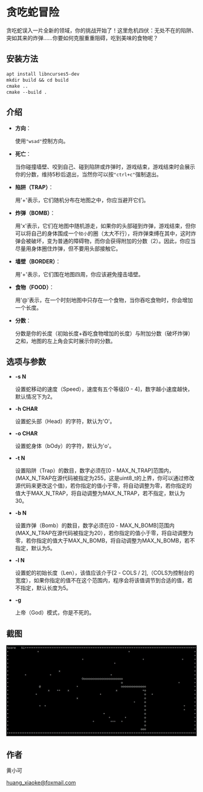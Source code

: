 # 贪吃蛇冒险

贪吃蛇误入一片全新的领域，你的挑战开始了！这里危机四伏：无处不在的陷阱、突如其来的炸弹……你要如何克服重重阻碍，吃到美味的食物呢？

## 安装方法

```shell
apt install libncurses5-dev
mkdir build && cd build
cmake ..
cmake --build .
```

## 介绍

* **方向**：
  
  使用`"wsad"`控制方向。
  
* **死亡**： 
  
  当你碰撞墙壁、咬到自己、碰到陷阱或炸弹时，游戏结束，游戏结束时会展示你的分数，维持5秒后退出，当然你可以按`"ctrl+c"`强制退出。
  
* **陷阱（TRAP）**：
  
  用'+'表示，它们随机分布在地图之中，你应当避开它们。
  
* **炸弹（BOMB）**：
  
  用'x'表示，它们在地图中随机游走，如果你的头部碰到炸弹，游戏结束，但你可以将自己的身体围成一个`较小`的圈（太大不行），将炸弹束缚在其中，这时炸弹会被破坏，变为普通的障碍物，而你会获得附加的分数（2）。因此，你应当尽量用身体圈住炸弹，但不要用头部接触它。
  
* **墙壁（BORDER）**：
  
  用'+'表示，它们围在地图四周，你应该避免撞击墙壁。
  
* **食物（FOOD）**：
  
  用'@'表示，在一个时刻地图中只存在一个食物，当你吞吃食物时，你会增加一个长度。
  
* **分数**：
  
  分数是你的长度（初始长度+吞吃食物增加的长度）与附加分数（破坏炸弹）之和，地图的左上角会实时展示你的分数。

## 选项与参数

* **-s N**

  设置蛇移动的速度（Speed），速度有五个等级[0 - 4]，数字越小速度越快，默认情况下为2。
  
* **-h CHAR**

  设置蛇头部（Head）的字符，默认为'O'。
  
* **-o CHAR**
  
  设置蛇身体（bOdy）的字符，默认为'o'。
  
* **-t N**

  设置陷阱（Trap）的数目，数字必须在[0 - MAX_N_TRAP]范围内，(MAX_N_TRAP在源代码被指定为255，这是uint8_t的上界，你可以通过修改源代码来更改这个值)，若你指定的值小于零，将自动调整为零，若你指定的值大于MAX_N_TRAP，将自动调整为MAX_N_TRAP，若不指定，默认为30。
  
* **-b N**

  设置炸弹（Bomb）的数目，数字必须在[0 - MAX_N_BOMB]范围内(MAX_N_TRAP在源代码被指定为20），若你指定的值小于零，将自动调整为零，若你指定的值大于MAX_N_BOMB，将自动调整为MAX_N_BOMB，若不指定，默认为5。

* **-l N**

  设置蛇的初始长度（Len），该值应该介于[2 - COLS / 2],（COLS为控制台的宽度），如果你指定的值不在这个范围内，程序会将该值调节到合适的值，若不指定，默认长度为5。

* **-g**

  上帝（God）模式，你是不死的。

## 截图

![image-20230813162932204](assets/image-20230813162932204.png)

## 作者

黄小可

huang_xiaoke@foxmail.com
